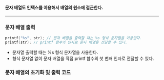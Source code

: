 #### 문자 배열도 인덱스를 이용해서 배열의 원소에 접근한다. ####
_________
### 문자 배열 출력 ###
```c
printf("%s", str); // 문자 배열을 출력할 때는 %s 형식 문자열을 이용한다.
printf(str); // printf 함수의 인자로 문자 배열을 전달할 수 있다.
```
- 문자열 출력할 때는 %s 형식 문자열을 사용한다.
- 형식 문자열 없이 문자 배열을 직접 printf 함수의 첫 번째 인자로 전달할 수 있다.

### 문자 배열의 초기화 및 출력 코드 ###
```c

```